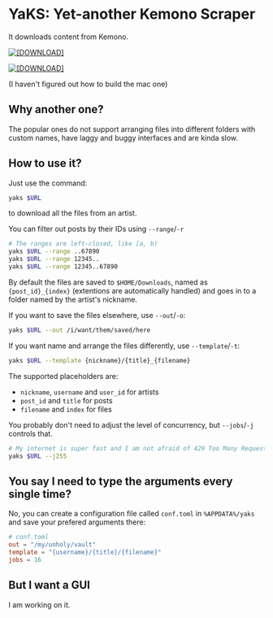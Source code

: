# YaKS: Yet-another Kemono Scraper

It downloads content from Kemono.

[![[DOWNLOAD]](https://img.shields.io/badge/DOWNLOAD-Windows--x86__x64-blue)](https://github.com/dec32/yaks/releases/download/nightly/yaks-windows-x86_64.exe)

[![[DOWNLOAD]](https://img.shields.io/badge/DOWNLOAD-Linux--x86__x64-blue)](https://github.com/dec32/yaks/releases/download/nightly/yaks-linux-x86_64)

(I haven't figured out how to build the mac one)

## Why another one?

The popular ones do not support arranging files into different folders with custom names, have laggy and buggy interfaces and are kinda slow.

## How to use it?

Just use the command:

```Bash
yaks $URL
```

to download all the files from an artist.

You can filter out posts by their IDs using `--range`/`-r`

```Bash
# The ranges are left-closed, like [a, b)
yaks $URL --range ..67890
yaks $URL --range 12345..
yaks $URL --range 12345..67890
```

By default the files are saved to `$HOME/Downloads`, named as `{post_id}_{index}` (extentions are automatically handled) and goes in to a folder named by the artist's nickname.

If you want to save the files elsewhere, use `--out`/`-o`:

```Bash
yaks $URL --out /i/want/them/saved/here
```

If you want name and arrange the files differently, use `--template`/`-t`:

```Bash
yaks $URL --template {nickname}/{title}_{filename}
```

The supported placeholders are:
- `nickname`, `username` and `user_id` for artists
- `post_id` and `title` for posts
- `filename` and `index` for files

You probably don't need to adjust the level of concurrency, but `--jobs`/`-j` controls that.

```Bash
# My internet is super fast and I am not afraid of 429 Too Many Request.
yaks $URL --j255
```

## You say I need to type the arguments every single time?

No, you can create a configuration file called `conf.toml` in `%APPDATA%/yaks` and save your prefered arguments there:

```toml
# conf.toml
out = "/my/unholy/vault"
template = "{username}/{title}/{filename}"
jobs = 16
```

## But I want a GUI

I am working on it.
